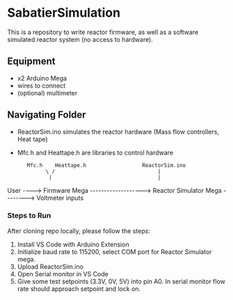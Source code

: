 # SabatierSimulation
This is a repository to write reactor firmware, as well as a software simulated reactor system (no access to hardware).

## Equipment
 - x2 Arduino Mega 
 - wires to connect
 - (optional) multimeter

## Navigating Folder
- ReactorSim.ino simulates the reactor hardware (Mass flow controllers, Heat tape)
- Mfc.h and Heattape.h are libraries to control hardware

         Mfc.h    Heattape.h                  ReactorSim.ino 
               \ /                                 |
                |                                  |
User ----> Firmware Mega -------------------> Reactor Simulator Mega --------> Voltmeter
inputs

### Steps to Run
After cloning repo locally, please follow the steps:
1. Install VS Code with Arduino Extension
2. Initialize baud rate to 115200, select COM port for Reactor Simulator mega.
3. Upload ReactorSim.ino 
4. Open Serial monitor in VS Code
5. Give some test setpoints (3.3V, 0V, 5V) into pin A0. In serial monitor flow rate should approach setpoint and lock on.


